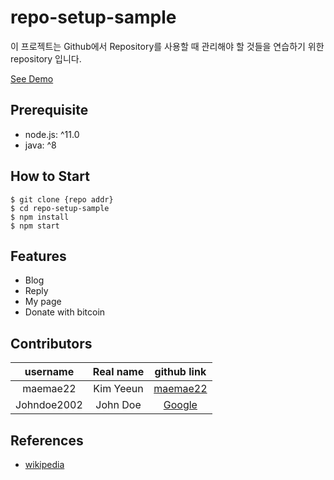# repo-setup-sample

이 프로젝트는 Github에서 Repository를 사용할 때 관리해야 할 것들을 연습하기 위한 repository 입니다.

[See Demo](https://github.com/maemae22/repo-setup-sample)

## Prerequisite

- node.js: ^11.0
- java: ^8

## How to Start

```shell
$ git clone {repo addr}
$ cd repo-setup-sample
$ npm install
$ npm start
```

## Features

- Blog
- Reply
- My page
- Donate with bitcoin

## Contributors

|username|Real name|github link|
|:--:|:--:|:--:|
|maemae22|Kim Yeeun|[maemae22](https://github.com/maemae22/repo-setup-sample)|
|Johndoe2002|John Doe|[Google](https://www.google.co.kr/)|

## References
- [wikipedia](https://www.wikipedia.org/)
